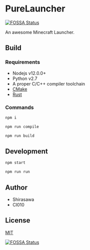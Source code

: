 # PureLauncher
[![FOSSA Status](https://app.fossa.io/api/projects/git%2Bgithub.com%2FApisium%2FPureLauncher.svg?type=shield)](https://app.fossa.io/projects/git%2Bgithub.com%2FApisium%2FPureLauncher?ref=badge_shield)


An awesome Minecraft Launcher.

## Build

### Requirements

- Nodejs v12.0.0+
- Python v2.7
- A proper C/C++ compiler toolchain
- [CMake](https://cmake.org/)
- [Rust](https://rustup.rs/)

### Commands

```bash
npm i

npm run compile

npm run build
```

## Development

```bash
npm start

npm run run
```

## Author

- Shirasawa
- CI010

## License

[MIT](./LICENSE)


[![FOSSA Status](https://app.fossa.io/api/projects/git%2Bgithub.com%2FApisium%2FPureLauncher.svg?type=large)](https://app.fossa.io/projects/git%2Bgithub.com%2FApisium%2FPureLauncher?ref=badge_large)